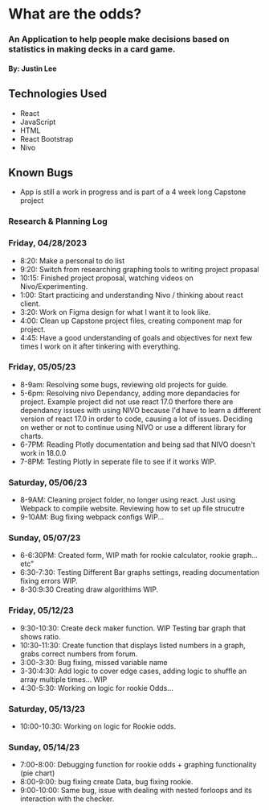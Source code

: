 # What are the odds?

### An Application to help people make decisions based on statistics in making decks in a card game.

#### By: Justin Lee 

## Technologies Used
* React
* JavaScript
* HTML 
* React Bootstrap
* Nivo

## Known Bugs
* App is still a work in progress and is part of a 4 week long Capstone project


### Research & Planning Log
### Friday, 04/28/2023
* 8:20: Make a personal to do list
* 9:20: Switch from researching graphing tools to writing project propasal
* 10:15: Finished project proposal, watching videos on Nivo/Experimenting.
* 1:00: Start practicing and understanding Nivo / thinking about react client.
* 3:20: Work on Figma design for what I want it to look like.
* 4:00: Clean up Capstone project files, creating component map for project.
* 4:45: Have a good understanding of goals and objectives for next few times I work on it after tinkering with everything.

### Friday, 05/05/23
* 8-9am: Resolving some bugs, reviewing old projects for guide.
* 5-6pm: Resolving nivo Dependancy, adding more depandacies for project.
Example project did not use react 17.0 therfore there are dependancy issues with using NIVO because I'd have to learn a different version of react 17.0 in order to code, causing a lot of issues. Deciding on wether or not to continue using NIVO or use a different library for charts.
* 6-7PM: Reading Plotly documentation and being sad that NIVO doesn't work in 18.0.0
* 7-8PM: Testing Plotly in seperate file to see if it works WIP.

### Saturday, 05/06/23

* 8-9AM: Cleaning project folder, no longer using react. Just using Webpack to compile website. Reviewing how to set up file strucutre
* 9-10AM: Bug fixing webpack configs WIP...

### Sunday, 05/07/23

* 6-6:30PM: Created form, WIP math for rookie calculator, rookie graph... etc"
* 6:30-7:30: Testing Different Bar graphs settings, reading documentation fixing errors WIP.
* 8-30:9:30 Creating draw algorithims WIP.

### Friday, 05/12/23
* 9:30-10:30: Create deck maker function. WIP Testing bar graph that shows ratio. 
* 10:30-11:30: Create function that displays listed numbers in a graph, grabs correct numbers from forum.
* 3:00-3:30: Bug fixing, missed variable name 
* 3-30:4:30: Add logic to cover edge cases,  adding logic to shuffle an array multiple times... WIP
* 4:30-5:30: Working on logic for rookie Odds...

### Saturday, 05/13/23
* 10:00-10:30: Working on logic for Rookie odds.

### Sunday, 05/14/23
* 7:00-8:00: Debugging function for rookie odds + graphing functionality (pie chart)
* 8:00-9:00: bug fixing create Data, bug fixing rookie.
* 9:00-10:00: Same bug, issue with dealing with nested forloops and its interaction with the checker.